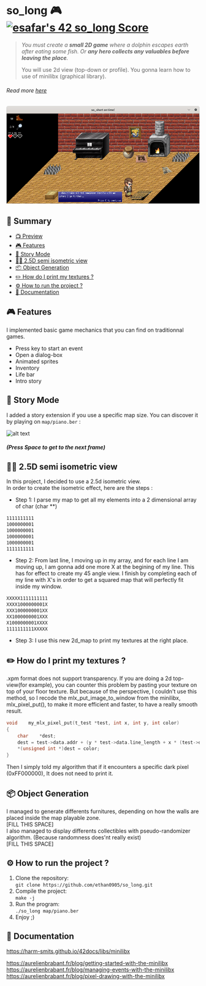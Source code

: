 # so_long 🎮 [![esafar's 42 so_long Score](https://badge42.vercel.app/api/v2/cl6l739qg00490gialxmtgsrk/project/2392663)](https://github.com/JaeSeoKim/badge42)
  
> *You must create a **small 2D game** where a dolphin escapes earth after eating some fish. Or **any hero collects any valuables before leaving the place**.* 
>
> You will use 2d view (top-down or profile). You gonna learn how to use of minilibx (graphical library). 
  
###### Read more [here](https://cdn.intra.42.fr/pdf/pdf/34601/en.subject.pdf)
  
<div align="center">

  <img src="textures/preview_dialogbox.png" alt="logo" width="800" height="auto" />

</div>
  
## 📔 Summary

 - [📺 Preview](#-preview)
 - [🎮 Features](#-features)
 - [📜 Story Mode](#-story-mode)
 - [🧑‍💻 2.5D semi isometric view](#-25d-semi-isometric-view)
 - [📦 Object Generation](#-object-generation)
 - [✏️ How do I print my textures ?](#%EF%B8%8F-how-do-i-print-my-textures-)
 - [⚙️ How to run the project ?](#%EF%B8%8F-how-to-run-the-project-)
 - [📄 Documentation](#-documentation)

## 🎮 Features
I implemented basic game mechanics that you can find on traditionnal games.  
* Press key to start an event  
* Open a dialog-box  
* Animated sprites
* Inventory
* Life bar
* Intro story

## 📜 Story Mode
I added a story extension if you use a specific map size. You can discover it by playing on `map/piano.ber` :
  
![alt text](https://github.com/ethan0905/so_long-new-version/blob/master/textures/preview_story.png?raw=true)
##### (Press Space to get to the next frame)
  
## 🧑‍💻 2.5D semi isometric view
In this project, I decided to use a 2.5d isometric view.  
In order to create the isometric effect, here are the steps :
* Step 1: I parse my map to get all my elements into a 2 dimensional array of char (char **)  
````shell
1111111111
1000000001
1000000001
1000000001
1000000001
1111111111
````
* Step 2: From last line, I moving up in my array, and for each line I am moving up, I am gonna add one more X at the begining of my line. This has for effect to create my 45 angle view. I finish by completing each of my line with X's in order to get a squared map that will perfectly fit inside my window.
````shell
XXXXX1111111111
XXXX1000000001X
XXX1000000001XX
XX1000000001XXX
X1000000001XXXX
1111111111XXXXX
````
* Step 3: I use this new 2d_map to print my textures at the right place.

## ✏️ How do I print my textures ?
.xpm format does not support transparency. If you are doing a 2d top-view(for example), you can counter this problem by pasting your texture on top of your floor texture. But because of the perspective, I couldn't use this method, so I recode the mlx_put_image_to_window from the minilibx, mlx_pixel_put(), to make it more efficient and faster, to have a really smooth result.
````c
void	my_mlx_pixel_put(t_test *test, int x, int y, int color)
{
	char	*dest;
	dest = test->data.addr + (y * test->data.line_length + x * (test->data.bits_per_pixel / 8));
	*(unsigned int *)dest = color;
}
````
Then I simply told my algorithm that if it encounters a specific dark pixel (0xFF000000), It does not need to print it.  

## 📦 Object Generation

I managed to generate differents furnitures, depending on how the walls are placed inside the map playable zone.  
[FILL THIS SPACE]  
I also managed to display differents collectibles with pseudo-randomizer algorithm. (Because randomness does'nt really exist)  
[FILL THIS SPACE]  

## ⚙️ How to run the project ?

1. Clone the repository:  
`git clone https://github.com/ethan0905/so_long.git`  
2. Compile the project:  
`make -j`  
3. Run the program:  
`./so_long map/piano.ber`  
4. Enjoy ;)  

## 📄 Documentation
    
  https://harm-smits.github.io/42docs/libs/minilibx  
    
  https://aurelienbrabant.fr/blog/getting-started-with-the-minilibx  
  https://aurelienbrabant.fr/blog/managing-events-with-the-minilibx  
  https://aurelienbrabant.fr/blog/pixel-drawing-with-the-minilibx  
